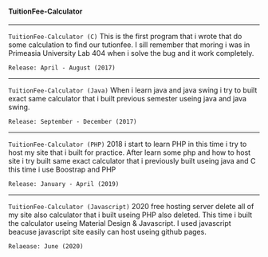 #### TuitionFee-Calculator
----
`TuitionFee-Calculator (C)` This is the first program that i wrote that do some calculation to find our tutionfee. I sill remember that moring i was in Primeasia University Lab 404 when i solve the bug and it work completely.

    Release: April - August (2017)

----
`TuitionFee-Calculator (Java)` When i learn java and java swing i try to built exact same calculator that i built previous semester useing java and java swing. 
        
    Release: September - December (2017)

----
`TuitionFee-Calculator (PHP)` 2018 i start to learn PHP in this time i try to host my site that i built for practice. After learn some php and how to host site i try built same exact calculator that i previously built useing java and C this time i use Boostrap and PHP

    Release: January - April (2019)
----
`TuitionFee-Calculator (Javascript)` 2020 free hosting server delete all of my site also  calculator that i built useing PHP also deleted. This time i built the calculator useing Material Design & Javascript. I used javascript beacuse javascript site easily can host useing github pages.

    Relaease: June (2020)


